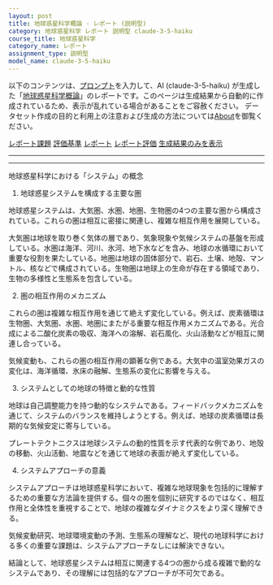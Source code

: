```yaml
---
layout: post
title: 地球惑星科学概論 - レポート (説明型)
category: 地球惑星科学 レポート 説明型 claude-3-5-haiku
course_title: 地球惑星科学
category_name: レポート
assignment_type: 説明型
model_name: claude-3-5-haiku
---
```


以下のコンテンツは、[プロンプト](http://127.0.0.1:8000/generated/地球惑星科学/claude-3-5-haiku/prompt_レポート-説明型.md)を入力して、AI (claude-3-5-haiku) が生成した「[地球惑星科学概論](/contents/地球惑星科学/)」のレポートです。このページは生成結果から自動的に作成されているため、表示が乱れている場合があることをご容赦ください。
データセット作成の目的と利用上の注意および生成の方法については[About](/About)を御覧ください。

[レポート課題](../レポート課題-説明型)
[評価基準](../評価基準-説明型)
[レポート](../レポート-説明型)
[レポート評価](../レポート評価-説明型)
[生成結果のみを表示](http://127.0.0.1:8000/generated/地球惑星科学/claude-3-5-haiku/レポート-説明型.md)
  

***
***
  
地球惑星科学における「システム」の概念

1. 地球惑星システムを構成する主要な圏

地球惑星システムは、大気圏、水圏、地圏、生物圏の4つの主要な圏から構成されている。これらの圏は相互に密接に関連し、複雑な相互作用を展開している。

大気圏は地球を取り巻く気体の層であり、気象現象や気候システムの基盤を形成している。水圏は海洋、河川、氷河、地下水などを含み、地球の水循環において重要な役割を果たしている。地圏は地球の固体部分で、岩石、土壌、地殻、マントル、核などで構成されている。生物圏は地球上の生命が存在する領域であり、生物の多様性と生態系を包含している。

2. 圏の相互作用のメカニズム

これらの圏は複雑な相互作用を通じて絶えず変化している。例えば、炭素循環は生物圏、大気圏、水圏、地圏にまたがる重要な相互作用メカニズムである。光合成による二酸化炭素の吸収、海洋への溶解、岩石風化、火山活動などが相互に関連し合っている。

気候変動も、これらの圏の相互作用の顕著な例である。大気中の温室効果ガスの変化は、海洋循環、氷床の融解、生態系の変化に影響を与える。

3. システムとしての地球の特徴と動的な性質

地球は自己調整能力を持つ動的なシステムである。フィードバックメカニズムを通じて、システムのバランスを維持しようとする。例えば、地球の炭素循環は長期的な気候安定に寄与している。

プレートテクトニクスは地球システムの動的性質を示す代表的な例であり、地殻の移動、火山活動、地震などを通じて地球の表面が絶えず変化している。

4. システムアプローチの意義

システムアプローチは地球惑星科学において、複雑な地球現象を包括的に理解するための重要な方法論を提供する。個々の圏を個別に研究するのではなく、相互作用と全体性を重視することで、地球の複雑なダイナミクスをより深く理解できる。

気候変動研究、地球環境変動の予測、生態系の理解など、現代の地球科学における多くの重要な課題は、システムアプローチなしには解決できない。

結論として、地球惑星システムは相互に関連する4つの圏から成る複雑で動的なシステムであり、その理解には包括的なアプローチが不可欠である。
